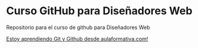 # Curso GitHub para Diseñadores Web
Repositorio para el curso de github para Diseñadores Web

[Estoy aprendiendo Git y Github desde aulaformativa.com!](http://aulaformativa.com)
